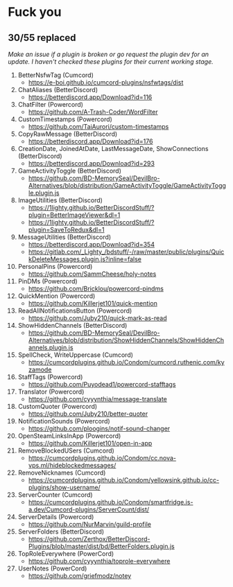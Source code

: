 # Fuck you

## 30/55 replaced

*Make an issue if a plugin is broken or go request the plugin dev for an update. I haven't checked these plugins for their current working stage.*

1. BetterNsfwTag (Cumcord)
   - <https://e-boi.github.io/cumcord-plugins/nsfwtags/dist>
2. ChatAliases (BetterDiscord)
   - <https://betterdiscord.app/Download?id=116>
3. ChatFilter (Powercord)
   - <https://github.com/A-Trash-Coder/WordFilter>
4. CustomTimestamps (Powercord)
   - <https://github.com/TaiAurori/custom-timestamps>
5. CopyRawMessage (BetterDiscord)
   - <https://betterdiscord.app/Download?id=176>
6. CreationDate, JoinedAtDate, LastMessageDate, ShowConnections (BetterDiscord)
   - <https://betterdiscord.app/Download?id=293>
7. GameActivityToggle (BetterDiscord)
   - <https://github.com/BD-MemorySeal/DevilBro-Alternatives/blob/distribution/GameActivityToggle/GameActivityToggle.plugin.js>
8. ImageUtilities (BetterDiscord)
   - <https://1lighty.github.io/BetterDiscordStuff/?plugin=BetterImageViewer&dl=1>
   - <https://1lighty.github.io/BetterDiscordStuff/?plugin=SaveToRedux&dl=1>
9. MessageUtilities (BetterDiscord)
    - <https://betterdiscord.app/Download?id=354>
    - <https://gitlab.com/_Lighty_/bdstuff/-/raw/master/public/plugins/QuickDeleteMessages.plugin.js?inline=false>
10. PersonalPins (Powercord)
    - <https://github.com/SammCheese/holy-notes>
11. PinDMs (Powercord)
    - <https://github.com/Bricklou/powercord-pindms>
12. QuickMention (Powercord)
    - <https://github.com/Killerjet101/quick-mention>
13. ReadAllNotificationsButton (Powercord)
    - <https://github.com/Juby210/quick-mark-as-read>
14. ShowHiddenChannels (BetterDiscord)
    - <https://github.com/BD-MemorySeal/DevilBro-Alternatives/blob/distribution/ShowHiddenChannels/ShowHiddenChannels.plugin.js>
15. SpellCheck, WriteUppercase (Cumcord)
    - <https://cumcordplugins.github.io/Condom/cumcord.ruthenic.com/kyzamode>
16. StaffTags (Powercord)
    - <https://github.com/Puyodead1/powercord-stafftags>
17. Translator (Powercord)
    - <https://github.com/cyyynthia/message-translate>
18. CustomQuoter (Powercord)
    - <https://github.com/Juby210/better-quoter>
19. NotificationSounds (Powercord)
    - <https://github.com/ploogins/notif-sound-changer>
20. OpenSteamLinksInApp (Powercord)
    - <https://github.com/Killerjet101/open-in-app>
21. RemoveBlockedUSers (Cumcord)
    - <https://cumcordplugins.github.io/Condom/cc.nova-vps.ml/hideblockedmessages/>
22. RemoveNicknames (Cumcord)
    - <https://cumcordplugins.github.io/Condom/yellowsink.github.io/cc-plugins/show-username/>
23. ServerCounter (Cumcord)
    - <https://cumcordplugins.github.io/Condom/smartfridge.is-a.dev/Cumcord-plugins/ServerCount/dist/>
24. ServerDetails (Powercord)
    - <https://github.com/NurMarvin/guild-profile>
25. ServerFolders (BetterDiscord)
    - <https://github.com/Zerthox/BetterDiscord-Plugins/blob/master/dist/bd/BetterFolders.plugin.js>
26. TopRoleEverywhere (PowerCord)
    - <https://github.com/cyyynthia/toprole-everywhere>
27. UserNotes (PowerCord)
    - <https://github.com/griefmodz/notey>
